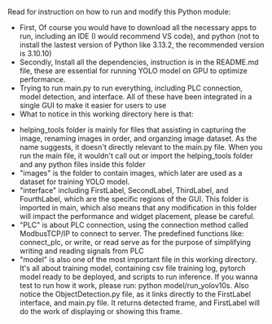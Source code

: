 Read for instruction on how to run and modify this Python module:
- First, Of course you would have to download all the necessary apps to run, including an IDE (I would recommend VS code), and python (not to install the lastest version of Python like 3.13.2, the recommended version is 3.10.10)
- Secondly, Install all the dependencies, instruction is in the README.md file, these are essential for running YOLO model on GPU to optimize performance.
- Trying to run main.py to run everything, including PLC connection, model detection, and interface. All of these have been integrated in a single GUI to make it easier for users to use
- What to notice in this working directory here is that:
+ helping_tools folder is mainly for files that assisting in capturing the image, renaming images in order, and organzing image dataset. As the name suggests, it doesn't directly relevant to the main.py file. When you run the main file, it wouldn't call out or import the helping_tools folder and any python files inside this folder
+ "images" is the folder to contain images, which later are used as a dataset for training YOLO model.
+ "interface" including FirstLabel, SecondLabel, ThirdLabel, and FourthLabel, which are the specific regions of the GUI. This folder is imported in main, which also means that any modification in this folder will impact the performance and widget placement, please be careful.
+ "PLC" is about PLC connection, using the connection method called ModbusTCP/IP to connect to server. The predefined functions like: connect_plc, or write, or read serve as for the purpose of simplifying writing and reading signals from PLC
+ "model" is also one of the most important file in this working directory. It's all about training model, containing csv file training log, pytorch model ready to be deployed, and scripts to run inference. If you wanna test to run how it work, please run: python model/run_yolov10s. Also notice the ObjectDetection.py file, as it links directly to the FirstLabel interface, and main.py file. It returns detected frame, and FirstLabel will do the work of displaying or showing this frame.
